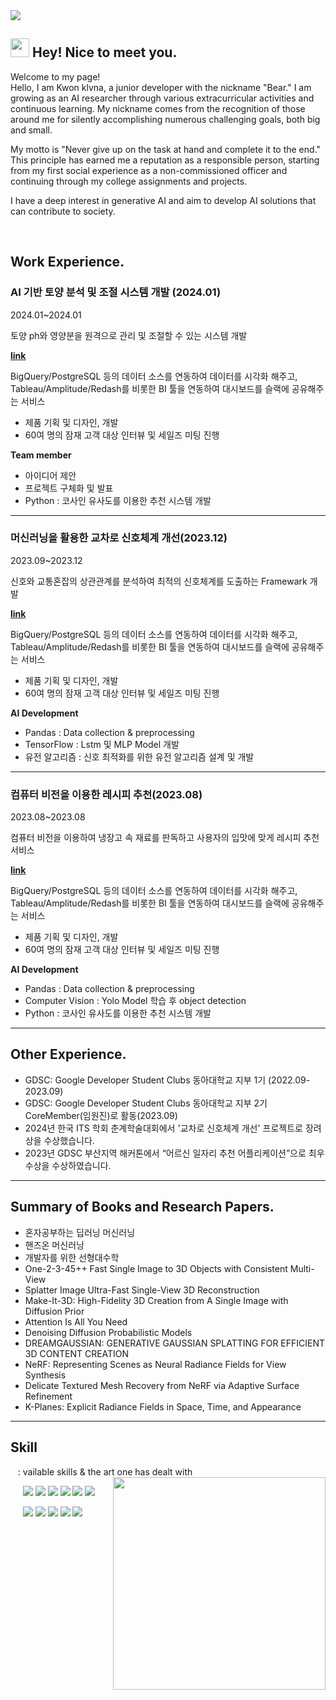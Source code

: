 <img src = "https://capsule-render.vercel.app/api?type=waving&height=200&text=Klvna&fontAlign=80&fontAlignY=40&color=gradient" >
<!-- 출처 : https://github.com/kyechan99/capsule-render -->

<h2><img src="https://emojis.slackmojis.com/emojis/images/1531849430/4246/blob-sunglasses.gif?1531849430" width="30"/> Hey! Nice to meet you.</h2>
<p>Welcome to my page! </br>
Hello, I am Kwon klvna, a junior developer with the nickname "Bear." I am growing as an AI researcher through various extracurricular activities and continuous learning. My nickname comes from the recognition of those around me for silently accomplishing numerous challenging goals, both big and small.

My motto is "Never give up on the task at hand and complete it to the end." This principle has earned me a reputation as a responsible person, starting from my first social experience as a non-commissioned officer and continuing through my college assignments and projects.

I have a deep interest in generative AI and aim to develop AI solutions that can contribute to society.  </p> 

<br>

##  Work Experience.

### AI 기반 토양 분석 및 조절 시스템 개발 (2024.01)

2024.01~2024.01

토양 ph와 영양분을 원격으로 관리 및 조절할 수 있는 시스템 개발

[**link**](https://shimmering-tiglon-692.notion.site/b628f5f4688b499fa987cf146f911f8b?pvs=4)

BigQuery/PostgreSQL 등의 데이터 소스를 연동하여 데이터를 시각화
해주고, Tableau/Amplitude/Redash를 비롯한 BI 툴을 연동하여
대시보드를 슬랙에 공유해주는 서비스

- 제품 기획 및 디자인, 개발
- 60여 명의 잠재 고객 대상 인터뷰 및 세일즈 미팅 진행

**Team member**

- 아이디어 제안
- 프로젝트 구체화 및 발표
- Python : 코사인 유사도를 이용한 추천 시스템 개발

---

### 머신러닝을 활용한 교차로 신호체계 개선(2023.12)

2023.09~2023.12

신호와 교통혼잡의 상관관계를 분석하여 최적의 신호체계를 도출하는 Framewark 개발 

[**link**](https://github.com/klavna/Improve_Smart_Crossroads/tree/main)

BigQuery/PostgreSQL 등의 데이터 소스를 연동하여 데이터를 시각화
해주고, Tableau/Amplitude/Redash를 비롯한 BI 툴을 연동하여
대시보드를 슬랙에 공유해주는 서비스

- 제품 기획 및 디자인, 개발
- 60여 명의 잠재 고객 대상 인터뷰 및 세일즈 미팅 진행

**AI Development**

- Pandas : Data collection & preprocessing
- TensorFlow : Lstm 및 MLP Model 개발
- 유전 알고리즘 : 신호 최적화를 위한 유전 알고리즘 설계 및 개발

---

### 컴퓨터 비전을 이용한 레시피 추천(2023.08)

2023.08~2023.08

컴퓨터 비전을 이용하여 냉장고 속 재료를 판독하고 사용자의 입맛에 맞게 레시피 추천 서비스 

[**link**](https://github.com/klavna/CARE)

BigQuery/PostgreSQL 등의 데이터 소스를 연동하여 데이터를 시각화
해주고, Tableau/Amplitude/Redash를 비롯한 BI 툴을 연동하여
대시보드를 슬랙에 공유해주는 서비스

- 제품 기획 및 디자인, 개발
- 60여 명의 잠재 고객 대상 인터뷰 및 세일즈 미팅 진행

**AI Development**

- Pandas : Data collection & preprocessing
- Computer  Vision : Yolo Model 학습 후 object detection
- Python : 코사인 유사도를 이용한 추천 시스템 개발

---

## Other Experience.

- GDSC: Google Developer Student Clubs 동아대학교 지부 1기 (2022.09-2023.09)
- GDSC: Google Developer Student Clubs 동아대학교 지부 2기 CoreMember(임원진)로 활동(2023.09)
- 2024년 한국 ITS 학회 춘계학술대회에서 '교차로 신호체계 개선' 프로젝트로 장려상을 수상했습니다.
- 2023년 GDSC 부산지역 해커톤에서 “어르신 일자리 추천 어플리케이션”으로 최우수상을 수상하였습니다.

---

##  Summary of Books and Research Papers.

- 혼자공부하는 딥러닝 머신러닝
- 핸즈온 머신러닝
- 개발자를 위한 선형대수학
- One-2-3-45++ Fast Single Image to 3D Objects with Consistent Multi-View
- Splatter Image Ultra-Fast Single-View 3D Reconstruction
- Make-It-3D: High-Fidelity 3D Creation from A Single Image with Diffusion Prior
- Attention Is All You Need
- Denoising Diffusion Probabilistic Models
- DREAMGAUSSIAN: GENERATIVE GAUSSIAN SPLATTING FOR EFFICIENT 3D CONTENT CREATION
- NeRF: Representing Scenes as Neural Radiance Fields for View Synthesis
- Delicate Textured Mesh Recovery from NeRF via Adaptive Surface Refinement
- K-Planes: Explicit Radiance Fields in Space, Time, and Appearance

---






<h2>Skill </h2>
&nbsp;&nbsp; : vailable skills & the art one has dealt with<br>  
<!-- Baekjoon -->
<img align='right' src="http://mazassumnida.wtf/api/v2/generate_badge?boj=dmldud1122" width="340">   

<p>
  &nbsp;&nbsp;&nbsp;&nbsp;&nbsp;<img src="https://img.shields.io/badge/Python-3776AB?style=flat-square&logo=Python&logoColor=white"/>
  <img src="https://img.shields.io/badge/C++-512BDB?style=flat-square&logo=C++&logoColor=white"/>
  <img src="https://img.shields.io/badge/Java-007396?style=flat-square&logo=Java&logoColor=white"/>
  <img src="https://img.shields.io/badge/Javascript-F7DF1EB?style=flat-square&logo=Javascript&logoColor=white"/>
  <img src="https://img.shields.io/badge/React-61DAFB?style=flat-square&logo=React&logoColor=white"/>
  <img src="https://img.shields.io/badge/React-Native-61DAFB?style=flat-square&logo=React-Native&logoColor=white"/>
  <br>
  

  &nbsp;&nbsp;&nbsp;&nbsp;&nbsp;<img src="https://img.shields.io/badge/Scikit-Learn-F7931E?style=flat-square&logo=scikit-learn&logoColor=white"/>
  <img src="https://img.shields.io/badge/Tensorflow-FF6F00?style=flat-square&logo=Tensorflow&logoColor=white"/>
  <img src="https://img.shields.io/badge/Pytorch-EE4C2C?style=flat-square&logo=Pytorch&logoColor=white"/>
  <img src="https://img.shields.io/badge/HTML-E34F26?style=flat-square&logo=HTML5&logoColor=white"/>
  <img src="https://img.shields.io/badge/CSS-1572B6?style=flat-square&logo=CSS3&logoColor=white"/>  
</p>

<br></br>


 
